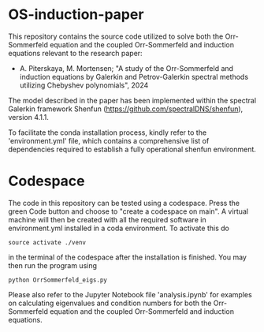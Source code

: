 # OS-induction-paper
This repository contains the source code utilized to solve both the Orr-Sommerfeld equation and the coupled Orr-Sommerfeld and induction equations relevant to the research paper:

- A. Piterskaya, M. Mortensen; "A study of the Orr-Sommerfeld and induction equations by Galerkin and Petrov-Galerkin spectral methods utilizing Chebyshev polynomials", 2024

The model described in the paper has been implemented within the spectral Galerkin framework Shenfun (https://github.com/spectralDNS/shenfun), version 4.1.1.

To facilitate the conda installation process, kindly refer to the 'environment.yml' file, which contains a comprehensive list of dependencies required to establish a fully operational shenfun environment.

# Codespace

The code in this repository can be tested using a codespace. Press the green Code button and choose to "create a codespace on main". A virtual machine will then be created with all the required software in environment.yml installed in a coda environment. To activate this do

    source activate ./venv

in the terminal of the codespace after the installation is finished. You may then run the program using

    python OrrSommerfeld_eigs.py

Please also refer to the Jupyter Notebook file 'analysis.ipynb' for examples on calculating eigenvalues and condition numbers for both the Orr-Sommerfeld equation and the coupled Orr-Sommerfeld and induction equations.
